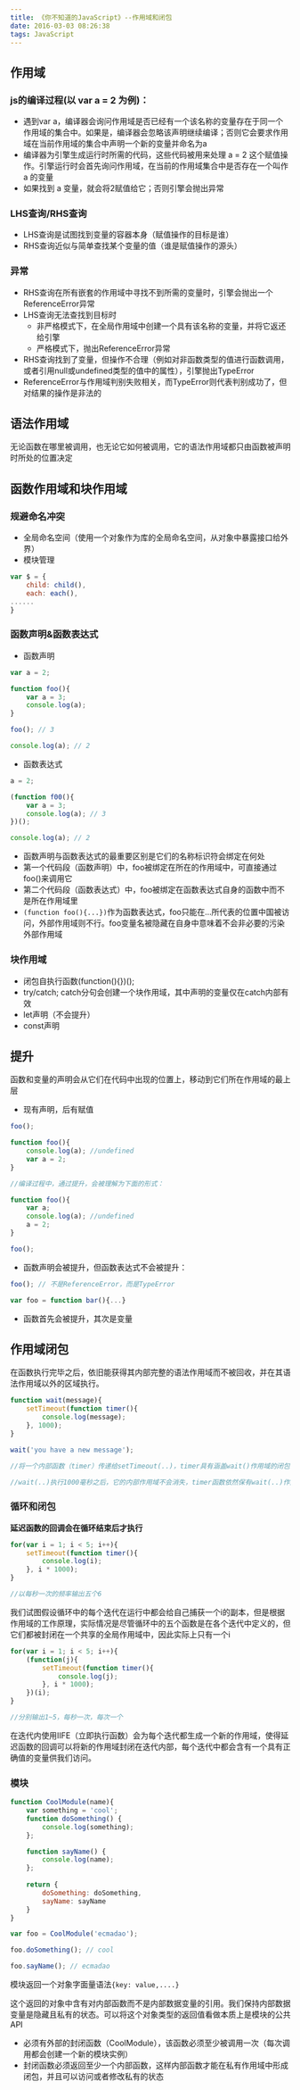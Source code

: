 ```yaml
---
title: 《你不知道的JavaScript》--作用域和闭包
date: 2016-03-03 08:26:38
tags: JavaScript
---
```


## 作用域

### js的编译过程(以 var a = 2 为例)：

- 遇到var a，编译器会询问作用域是否已经有一个该名称的变量存在于同一个作用域的集合中。如果是，编译器会忽略该声明继续编译；否则它会要求作用域在当前作用域的集合中声明一个新的变量并命名为a
- 编译器为引擎生成运行时所需的代码，这些代码被用来处理 a = 2 这个赋值操作。引擎运行时会首先询问作用域，在当前的作用域集合中是否存在一个叫作 a 的变量
- 如果找到 a 变量，就会将2赋值给它；否则引擎会抛出异常

### LHS查询/RHS查询

- LHS查询是试图找到变量的容器本身（赋值操作的目标是谁）
- RHS查询近似与简单查找某个变量的值（谁是赋值操作的源头）

### 异常

- RHS查询在所有嵌套的作用域中寻找不到所需的变量时，引擎会抛出一个ReferenceError异常
- LHS查询无法查找到目标时
	- 非严格模式下，在全局作用域中创建一个具有该名称的变量，并将它返还给引擎
	- 严格模式下，抛出ReferenceError异常
- RHS查询找到了变量，但操作不合理（例如对非函数类型的值进行函数调用，或者引用null或undefined类型的值中的属性），引擎抛出TypeError
- ReferenceError与作用域判别失败相关，而TypeError则代表判别成功了，但对结果的操作是非法的

## 语法作用域

无论函数在哪里被调用，也无论它如何被调用，它的语法作用域都只由函数被声明时所处的位置决定

## 函数作用域和块作用域

### 规避命名冲突

- 全局命名空间（使用一个对象作为库的全局命名空间，从对象中暴露接口给外界）
- 模块管理

```js
var $ = {
	child: child(),
	each: each(),
......
}
```

### 函数声明&函数表达式

- 函数声明

```js
var a = 2;

function foo(){
	var a = 3;
	console.log(a);
}

foo(); // 3

console.log(a); // 2
```

- 函数表达式

```js
a = 2;

(function f00(){
	var a = 3;
	console.log(a); // 3
})();

console.log(a); // 2
```

- 函数声明与函数表达式的最重要区别是它们的名称标识符会绑定在何处
- 第一个代码段（函数声明）中，foo被绑定在所在的作用域中，可直接通过foo()来调用它
- 第二个代码段（函数表达式）中，foo被绑定在函数表达式自身的函数中而不是所在作用域里
- `(function foo(){...})`作为函数表达式，foo只能在...所代表的位置中国被访问，外部作用域则不行。foo变量名被隐藏在自身中意味着不会非必要的污染外部作用域

### 块作用域

- 闭包自执行函数(function(){})();
- try/catch; catch分句会创建一个块作用域，其中声明的变量仅在catch内部有效
- let声明（不会提升）
- const声明

## 提升

函数和变量的声明会从它们在代码中出现的位置上，移动到它们所在作用域的最上层

- 现有声明，后有赋值

```js
foo();

function foo(){
	console.log(a); //undefined
	var a = 2;
}

//编译过程中，通过提升，会被理解为下面的形式：

function foo(){
	var a;
	console.log(a); //undefined
	a = 2;
}

foo();
```

- 函数声明会被提升，但函数表达式不会被提升：

```js
foo(); // 不是ReferenceError，而是TypeError

var foo = function bar(){...}
```

- 函数首先会被提升，其次是变量

## 作用域闭包

在函数执行完毕之后，依旧能获得其内部完整的语法作用域而不被回收，并在其语法作用域以外的区域执行。

```js
function wait(message){
	setTimeout(function timer(){
		console.log(message);
	}, 1000);
}

wait('you have a new message');

//将一个内部函数（timer）传递给setTimeout(..)，timer具有涵盖wait()作用域的闭包，因此还保有对变量message的引用。

//wait(..)执行1000毫秒之后，它的内部作用域不会消失，timer函数依然保有wait(..)作用域的闭包
```

### 循环和闭包

**延迟函数的回调会在循环结束后才执行**

```js
for(var i = 1; i < 5; i++){
	setTimeout(function timer(){
		console.log(i);
	}, i * 1000);
}

//以每秒一次的频率输出五个6
```

我们试图假设循环中的每个迭代在运行中都会给自己捕获一个i的副本，但是根据作用域的工作原理，实际情况是尽管循环中的五个函数是在各个迭代中定义的，但它们都被封闭在一个共享的全局作用域中，因此实际上只有一个i

```js
for(var i = 1; i < 5; i++){
	(function(j){
		setTimeout(function timer(){
			console.log(j);
		}, i * 1000);
	})(i);
}

//分别输出1~5，每秒一次，每次一个
```

在迭代内使用IIFE（立即执行函数）会为每个迭代都生成一个新的作用域，使得延迟函数的回调可以将新的作用域封闭在迭代内部，每个迭代中都会含有一个具有正确值的变量供我们访问。

### 模块

```js
function CoolModule(name){
	var something = 'cool';
	function doSomething() {
		console.log(something);
	};

	function sayName() {
		console.log(name);
	};
	
	return {
		doSomething: doSomething,
		sayName: sayName
	}
}

var foo = CoolModule('ecmadao');

foo.doSomething(); // cool

foo.sayName(); // ecmadao
```

模块返回一个对象字面量语法`{key: value,....}`

这个返回的对象中含有对内部函数而不是内部数据变量的引用。我们保持内部数据变量是隐藏且私有的状态。可以将这个对象类型的返回值看做本质上是模块的公共API

- 必须有外部的封闭函数（CoolModule），该函数必须至少被调用一次（每次调用都会创建一个新的模块实例）
- 封闭函数必须返回至少一个内部函数，这样内部函数才能在私有作用域中形成闭包，并且可以访问或者修改私有的状态